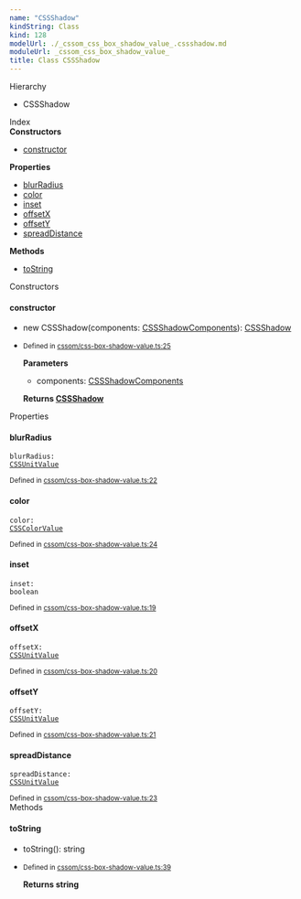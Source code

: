 ```yaml
---
name: "CSSShadow"
kindString: Class
kind: 128
modelUrl: ./_cssom_css_box_shadow_value_.cssshadow.md
moduleUrl: _cssom_css_box_shadow_value_
title: Class CSSShadow
---
```



<section class="pt-2 tsd-panel tsd-hierarchy">
<div class="lead">Hierarchy</div>
<ul class="pl-3 tsd-hierarchy list-style-initial">
<li>
<span class="target">CSSShadow</span>

</li>
</ul>

</section>





<section >
<div class="lead pb-2">Index</div>
<section class="tsd-panel tsd-index-panel">
<div class="tsd-index-content">
<section class="tsd-index-section ">
<strong>Constructors</strong>
<ul>
<li class="tsd-kind-constructor tsd-parent-kind-class"><a href="../_cssom_css_box_shadow_value_.cssshadow/#constructor" class="tsd-kind-icon">constructor</a></li>
</ul>
</section>
<section class="tsd-index-section ">
<strong>Properties</strong>
<ul>
<li class="tsd-kind-property tsd-parent-kind-class"><a href="../_cssom_css_box_shadow_value_.cssshadow/#blurradius" class="tsd-kind-icon">blur<wbr>Radius</a></li>
<li class="tsd-kind-property tsd-parent-kind-class"><a href="../_cssom_css_box_shadow_value_.cssshadow/#color" class="tsd-kind-icon">color</a></li>
<li class="tsd-kind-property tsd-parent-kind-class"><a href="../_cssom_css_box_shadow_value_.cssshadow/#inset" class="tsd-kind-icon">inset</a></li>
<li class="tsd-kind-property tsd-parent-kind-class"><a href="../_cssom_css_box_shadow_value_.cssshadow/#offsetx" class="tsd-kind-icon">offsetX</a></li>
<li class="tsd-kind-property tsd-parent-kind-class"><a href="../_cssom_css_box_shadow_value_.cssshadow/#offsety" class="tsd-kind-icon">offsetY</a></li>
<li class="tsd-kind-property tsd-parent-kind-class"><a href="../_cssom_css_box_shadow_value_.cssshadow/#spreaddistance" class="tsd-kind-icon">spread<wbr>Distance</a></li>
</ul>
</section>
<section class="tsd-index-section ">
<strong>Methods</strong>
<ul>
<li class="tsd-kind-method tsd-parent-kind-class"><a href="../_cssom_css_box_shadow_value_.cssshadow/#tostring" class="tsd-kind-icon">to<wbr>String</a></li>
</ul>
</section>
</div>
</section>
</section>
<section>
<div class="lead">Constructors</div>
<section class="pb-4 pt-2 tsd-kind-constructor tsd-parent-kind-class">
<div class="d-flex flex-row">

<h4 id="constructor">constructor</h4>
</div>

<ul class="tsd-signatures tsd-kind-constructor tsd-parent-kind-class">
<li class="tsd-signature tsd-kind-icon">new CSSShadow<span class="tsd-signature-symbol">(</span>components<span class="tsd-signature-symbol">: </span><a href="../_cssom_css_box_shadow_value_.cssshadowcomponents/" class="tsd-signature-type">CSSShadowComponents</a><span class="tsd-signature-symbol">)</span><span class="tsd-signature-symbol">: </span><a href="../_cssom_css_box_shadow_value_.cssshadow/" class="tsd-signature-type">CSSShadow</a></li>
</ul>

<ul class="tsd-descriptions">
<li class="tsd-description">
<aside class="tsd-sources pb-2">
<div class="d-flex flex-column">
<small class="text-muted">Defined in <a href="https://github.com/umbopepato/visua/blob/b2262eb/src/cssom/css-box-shadow-value.ts#L25">cssom/css-box-shadow-value.ts:25</a></small>
</div>
</aside>


<strong>Parameters</strong>
<ul class="pl-3 pb-2 list-style-initial">
<li>
<div class="h6 mb-0">components: <a href="../_cssom_css_box_shadow_value_.cssshadowcomponents/" class="tsd-signature-type">CSSShadowComponents</a></div>


</li>
</ul>

<strong>Returns <a href="../_cssom_css_box_shadow_value_.cssshadow/" class="tsd-signature-type">CSSShadow</a></strong>


</li>
</ul>

</section>
</section>
<section>
<div class="lead">Properties</div>
<section class="pb-4 pt-2 tsd-kind-property tsd-parent-kind-class">
<div class="d-flex flex-row">

<h4 id="blurradius">blur<wbr>Radius</h4>
</div>

<code class="tsd-signature tsd-kind-icon">blur<wbr>Radius<span class="tsd-signature-symbol">:</span> <a href="../_cssom_css_unit_value_.cssunitvalue/" class="tsd-signature-type">CSSUnitValue</a></code>

<aside class="tsd-sources pb-2">
<div class="d-flex flex-column">
<small class="text-muted">Defined in <a href="https://github.com/umbopepato/visua/blob/b2262eb/src/cssom/css-box-shadow-value.ts#L22">cssom/css-box-shadow-value.ts:22</a></small>
</div>
</aside>




</section>
<section class="pb-4 pt-2 tsd-kind-property tsd-parent-kind-class">
<div class="d-flex flex-row">

<h4 id="color">color</h4>
</div>

<code class="tsd-signature tsd-kind-icon">color<span class="tsd-signature-symbol">:</span> <a href="../_cssom_css_color_value_.csscolorvalue/" class="tsd-signature-type">CSSColorValue</a></code>

<aside class="tsd-sources pb-2">
<div class="d-flex flex-column">
<small class="text-muted">Defined in <a href="https://github.com/umbopepato/visua/blob/b2262eb/src/cssom/css-box-shadow-value.ts#L24">cssom/css-box-shadow-value.ts:24</a></small>
</div>
</aside>




</section>
<section class="pb-4 pt-2 tsd-kind-property tsd-parent-kind-class">
<div class="d-flex flex-row">

<h4 id="inset">inset</h4>
</div>

<code class="tsd-signature tsd-kind-icon">inset<span class="tsd-signature-symbol">:</span> <span class="tsd-signature-type">boolean</span></code>

<aside class="tsd-sources pb-2">
<div class="d-flex flex-column">
<small class="text-muted">Defined in <a href="https://github.com/umbopepato/visua/blob/b2262eb/src/cssom/css-box-shadow-value.ts#L19">cssom/css-box-shadow-value.ts:19</a></small>
</div>
</aside>




</section>
<section class="pb-4 pt-2 tsd-kind-property tsd-parent-kind-class">
<div class="d-flex flex-row">

<h4 id="offsetx">offsetX</h4>
</div>

<code class="tsd-signature tsd-kind-icon">offsetX<span class="tsd-signature-symbol">:</span> <a href="../_cssom_css_unit_value_.cssunitvalue/" class="tsd-signature-type">CSSUnitValue</a></code>

<aside class="tsd-sources pb-2">
<div class="d-flex flex-column">
<small class="text-muted">Defined in <a href="https://github.com/umbopepato/visua/blob/b2262eb/src/cssom/css-box-shadow-value.ts#L20">cssom/css-box-shadow-value.ts:20</a></small>
</div>
</aside>




</section>
<section class="pb-4 pt-2 tsd-kind-property tsd-parent-kind-class">
<div class="d-flex flex-row">

<h4 id="offsety">offsetY</h4>
</div>

<code class="tsd-signature tsd-kind-icon">offsetY<span class="tsd-signature-symbol">:</span> <a href="../_cssom_css_unit_value_.cssunitvalue/" class="tsd-signature-type">CSSUnitValue</a></code>

<aside class="tsd-sources pb-2">
<div class="d-flex flex-column">
<small class="text-muted">Defined in <a href="https://github.com/umbopepato/visua/blob/b2262eb/src/cssom/css-box-shadow-value.ts#L21">cssom/css-box-shadow-value.ts:21</a></small>
</div>
</aside>




</section>
<section class="pb-4 pt-2 tsd-kind-property tsd-parent-kind-class">
<div class="d-flex flex-row">

<h4 id="spreaddistance">spread<wbr>Distance</h4>
</div>

<code class="tsd-signature tsd-kind-icon">spread<wbr>Distance<span class="tsd-signature-symbol">:</span> <a href="../_cssom_css_unit_value_.cssunitvalue/" class="tsd-signature-type">CSSUnitValue</a></code>

<aside class="tsd-sources pb-2">
<div class="d-flex flex-column">
<small class="text-muted">Defined in <a href="https://github.com/umbopepato/visua/blob/b2262eb/src/cssom/css-box-shadow-value.ts#L23">cssom/css-box-shadow-value.ts:23</a></small>
</div>
</aside>




</section>
</section>
<section>
<div class="lead">Methods</div>
<section class="pb-4 pt-2 tsd-kind-method tsd-parent-kind-class">
<div class="d-flex flex-row">

<h4 id="tostring">to<wbr>String</h4>
</div>

<ul class="tsd-signatures tsd-kind-method tsd-parent-kind-class">
<li class="tsd-signature tsd-kind-icon">to<wbr>String<span class="tsd-signature-symbol">(</span><span class="tsd-signature-symbol">)</span><span class="tsd-signature-symbol">: </span><span class="tsd-signature-type">string</span></li>
</ul>

<ul class="tsd-descriptions">
<li class="tsd-description">
<aside class="tsd-sources pb-2">
<div class="d-flex flex-column">
<small class="text-muted">Defined in <a href="https://github.com/umbopepato/visua/blob/b2262eb/src/cssom/css-box-shadow-value.ts#L39">cssom/css-box-shadow-value.ts:39</a></small>
</div>
</aside>



<strong>Returns <span class="tsd-signature-type">string</span></strong>


</li>
</ul>

</section>
</section>
